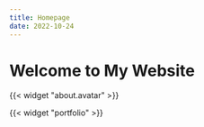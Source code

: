 ```yaml
---
title: Homepage
date: 2022-10-24
---
```


# Welcome to My Website

{{< widget "about.avatar" >}}

{{< widget "portfolio" >}}
